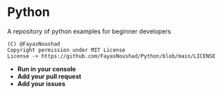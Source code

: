 # Python

A repository of python examples for beginner developers

```
(C) @FayasNoushad
Copyright permission under MIT License
License -> https://github.com/FayasNoushad/Python/blob/main/LICENSE
```

- **Run in your console**
- **Add your pull request**
- **Add your issues**
